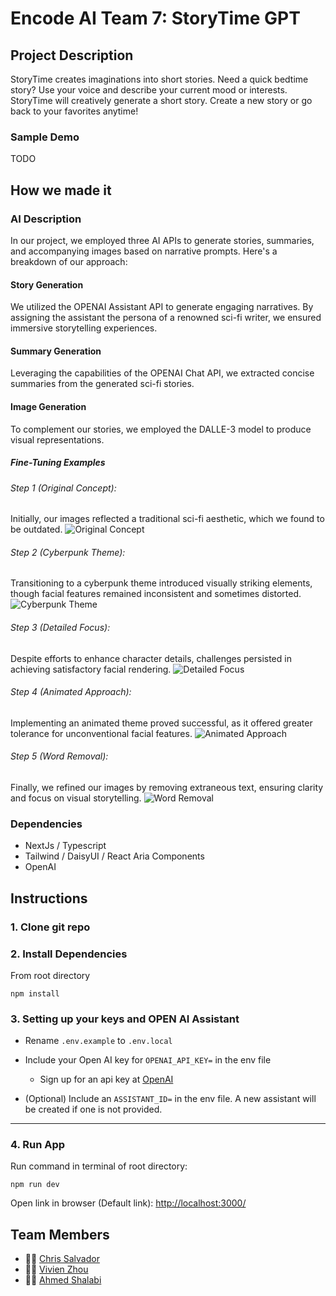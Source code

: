 # Encode AI Team 7: StoryTime GPT

## Project Description

StoryTime creates imaginations into short stories. Need a quick bedtime story? Use your voice and describe your current mood or interests. StoryTime will creatively generate a short story. Create a new story or go back to your favorites anytime!

### Sample Demo

TODO

## How we made it

### AI Description

In our project, we employed three AI APIs to generate stories, summaries, and accompanying images based on narrative prompts. Here's a breakdown of our approach:
#### Story Generation
We utilized the OPENAI Assistant API to generate engaging narratives. By assigning the assistant the persona of a renowned sci-fi writer, we ensured immersive storytelling experiences.
#### Summary Generation
Leveraging the capabilities of the OPENAI Chat API, we extracted concise summaries from the generated sci-fi stories. 
#### Image Generation
To complement our stories, we employed the DALLE-3 model to produce visual representations. 

##### Fine-Tuning Examples
###### Step 1 (Original Concept):
Initially, our images reflected a traditional sci-fi aesthetic, which we found to be outdated.
![Original Concept](./public/example/1.png)

###### Step 2 (Cyberpunk Theme):
Transitioning to a cyberpunk theme introduced visually striking elements, though facial features remained inconsistent and sometimes distorted.
![Cyberpunk Theme](./public/example/2.png)

###### Step 3 (Detailed Focus):
Despite efforts to enhance character details, challenges persisted in achieving satisfactory facial rendering.
![Detailed Focus](./public/example/3.png)

###### Step 4 (Animated Approach):
Implementing an animated theme proved successful, as it offered greater tolerance for unconventional facial features.
![Animated Approach](./public/example/4.png)

###### Step 5 (Word Removal):
Finally, we refined our images by removing extraneous text, ensuring clarity and focus on visual storytelling.
![Word Removal](./public/example/5.png)

### Dependencies
- NextJs / Typescript
- Tailwind / DaisyUI / React Aria Components
- OpenAI

## Instructions

### 1. Clone git repo

### 2. Install Dependencies

From root directory

```text
npm install
```

### 3. Setting up your keys and OPEN AI Assistant

- Rename `.env.example` to `.env.local`

- Include your Open AI key for `OPENAI_API_KEY=` in the env file
  - Sign up for an api key at [OpenAI](https://openai.com/)
- (Optional) Include an `ASSISTANT_ID=` in the env file. A new assistant will be created if one is not provided.

---

### 4. Run App

Run command in terminal of root directory:

```text
npm run dev
```

Open link in browser (Default link): [http://localhost:3000/](http://localhost:3000/)

## Team Members
- 👨‍💻 [Chris Salvador](https://github.com/csalvador58)
- 👩‍💻 [Vivien Zhou](https://github.com/vivienzhou2014)
- 👨‍💻 [Ahmed Shalabi](https://github.com/aashalabi)
